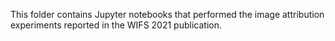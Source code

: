 This folder contains Jupyter notebooks that performed the image attribution experiments reported in the WIFS 2021 publication.

